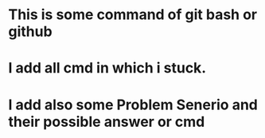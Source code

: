 # This is some command of git bash or github
# I add all cmd in which i stuck.
# I add also some Problem Senerio and their possible answer or cmd
